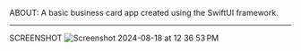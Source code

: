 ABOUT:
A basic business card app created using the SwiftUI framework.

---
SCREENSHOT
![Screenshot 2024-08-18 at 12 36 53 PM](https://github.com/user-attachments/assets/5797685f-9e46-49c1-815e-6a422ef6e427)
